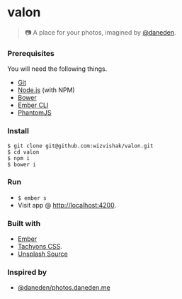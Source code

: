 # valon

> :camera: A place for your photos, imagined by [@daneden](https://github.com/daneden).

### Prerequisites

You will need the following things.

* [Git](http://git-scm.com/)
* [Node.js](http://nodejs.org/) (with NPM)
* [Bower](http://bower.io/)
* [Ember CLI](http://ember-cli.com/)
* [PhantomJS](http://phantomjs.org/)

### Install

```
$ git clone git@github.com:wizvishak/valon.git
$ cd valon
$ npm i
$ bower i
```

### Run

* `$ ember s`
* Visit app @ [http://localhost:4200](http://localhost:4200).

### Built with
- [Ember](http://emberjs.com/)
- [Tachyons CSS](http://tachyons.io/).
- [Unsplash Source](https://source.unsplash.com/)

### Inspired by
- [@daneden/photos.daneden.me](https://github.com/daneden/photos.daneden.me)

